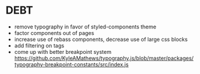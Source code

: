 # DEBT

* remove typography in favor of styled-components theme
* factor components out of pages
* increase use of rebass components, decrease use of large css blocks
* add filtering on tags
* come up with better breakpoint system https://github.com/KyleAMathews/typography.js/blob/master/packages/typography-breakpoint-constants/src/index.js